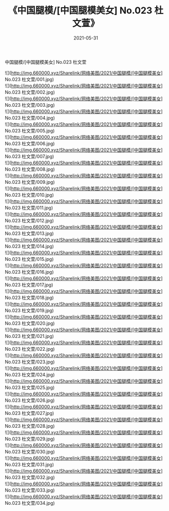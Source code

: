 ﻿---
layout: post
title:  《中国腿模/[中国腿模美女] No.023 杜文萱》
date:   2021-05-31
img: http://img.660000.xyz/Sharelink/网络美图/2021/中国腿模/[中国腿模美女] No.023 杜文萱/000.jpg
categories: [美女, 清纯, 唯美]
---

中国腿模/[中国腿模美女] No.023 杜文萱

 ![](http://img.660000.xyz/Sharelink/网络美图/2021/中国腿模/[中国腿模美女] No.023 杜文萱/001.jpg) <br>![](http://img.660000.xyz/Sharelink/网络美图/2021/中国腿模/[中国腿模美女] No.023 杜文萱/002.jpg) <br>![](http://img.660000.xyz/Sharelink/网络美图/2021/中国腿模/[中国腿模美女] No.023 杜文萱/003.jpg) <br>![](http://img.660000.xyz/Sharelink/网络美图/2021/中国腿模/[中国腿模美女] No.023 杜文萱/004.jpg) <br>![](http://img.660000.xyz/Sharelink/网络美图/2021/中国腿模/[中国腿模美女] No.023 杜文萱/005.jpg) <br>![](http://img.660000.xyz/Sharelink/网络美图/2021/中国腿模/[中国腿模美女] No.023 杜文萱/006.jpg) <br>![](http://img.660000.xyz/Sharelink/网络美图/2021/中国腿模/[中国腿模美女] No.023 杜文萱/007.jpg) <br>![](http://img.660000.xyz/Sharelink/网络美图/2021/中国腿模/[中国腿模美女] No.023 杜文萱/008.jpg) <br>![](http://img.660000.xyz/Sharelink/网络美图/2021/中国腿模/[中国腿模美女] No.023 杜文萱/009.jpg) <br>![](http://img.660000.xyz/Sharelink/网络美图/2021/中国腿模/[中国腿模美女] No.023 杜文萱/010.jpg) <br>![](http://img.660000.xyz/Sharelink/网络美图/2021/中国腿模/[中国腿模美女] No.023 杜文萱/011.jpg) <br>![](http://img.660000.xyz/Sharelink/网络美图/2021/中国腿模/[中国腿模美女] No.023 杜文萱/012.jpg) <br>![](http://img.660000.xyz/Sharelink/网络美图/2021/中国腿模/[中国腿模美女] No.023 杜文萱/013.jpg) <br>![](http://img.660000.xyz/Sharelink/网络美图/2021/中国腿模/[中国腿模美女] No.023 杜文萱/014.jpg) <br>![](http://img.660000.xyz/Sharelink/网络美图/2021/中国腿模/[中国腿模美女] No.023 杜文萱/015.jpg) <br>![](http://img.660000.xyz/Sharelink/网络美图/2021/中国腿模/[中国腿模美女] No.023 杜文萱/016.jpg) <br>![](http://img.660000.xyz/Sharelink/网络美图/2021/中国腿模/[中国腿模美女] No.023 杜文萱/017.jpg) <br>![](http://img.660000.xyz/Sharelink/网络美图/2021/中国腿模/[中国腿模美女] No.023 杜文萱/018.jpg) <br>![](http://img.660000.xyz/Sharelink/网络美图/2021/中国腿模/[中国腿模美女] No.023 杜文萱/019.jpg) <br>![](http://img.660000.xyz/Sharelink/网络美图/2021/中国腿模/[中国腿模美女] No.023 杜文萱/020.jpg) <br>![](http://img.660000.xyz/Sharelink/网络美图/2021/中国腿模/[中国腿模美女] No.023 杜文萱/021.jpg) <br>![](http://img.660000.xyz/Sharelink/网络美图/2021/中国腿模/[中国腿模美女] No.023 杜文萱/022.jpg) <br>![](http://img.660000.xyz/Sharelink/网络美图/2021/中国腿模/[中国腿模美女] No.023 杜文萱/023.jpg) <br>![](http://img.660000.xyz/Sharelink/网络美图/2021/中国腿模/[中国腿模美女] No.023 杜文萱/024.jpg) <br>![](http://img.660000.xyz/Sharelink/网络美图/2021/中国腿模/[中国腿模美女] No.023 杜文萱/025.jpg) <br>![](http://img.660000.xyz/Sharelink/网络美图/2021/中国腿模/[中国腿模美女] No.023 杜文萱/026.jpg) <br>![](http://img.660000.xyz/Sharelink/网络美图/2021/中国腿模/[中国腿模美女] No.023 杜文萱/027.jpg) <br>![](http://img.660000.xyz/Sharelink/网络美图/2021/中国腿模/[中国腿模美女] No.023 杜文萱/028.jpg) <br>![](http://img.660000.xyz/Sharelink/网络美图/2021/中国腿模/[中国腿模美女] No.023 杜文萱/029.jpg) <br>![](http://img.660000.xyz/Sharelink/网络美图/2021/中国腿模/[中国腿模美女] No.023 杜文萱/030.jpg) <br>![](http://img.660000.xyz/Sharelink/网络美图/2021/中国腿模/[中国腿模美女] No.023 杜文萱/031.jpg) <br>![](http://img.660000.xyz/Sharelink/网络美图/2021/中国腿模/[中国腿模美女] No.023 杜文萱/032.jpg) <br>![](http://img.660000.xyz/Sharelink/网络美图/2021/中国腿模/[中国腿模美女] No.023 杜文萱/033.jpg) <br>![](http://img.660000.xyz/Sharelink/网络美图/2021/中国腿模/[中国腿模美女] No.023 杜文萱/034.jpg) <br>